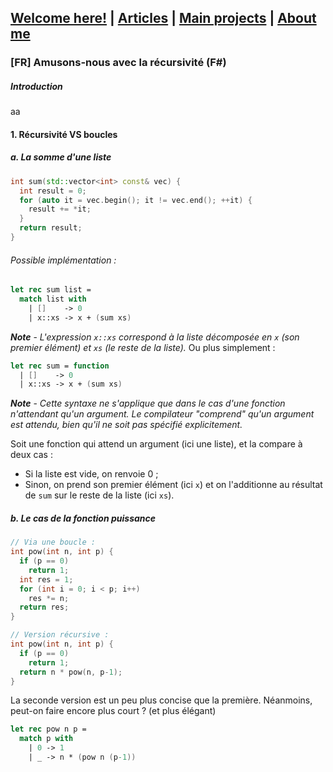 ## [Welcome here!](https://vpenando.github.io) | [Articles](https://vpenando.github.io/articles.html) | [Main projects](https://vpenando.github.io/projects.html) | [About me](https://vpenando.github.io/about.html)

### [FR] Amusons-nous avec la récursivité (F#)

##### Introduction
aa

#### 1. Récursivité VS boucles

##### a. La somme d'une liste
```cpp
int sum(std::vector<int> const& vec) {
  int result = 0;
  for (auto it = vec.begin(); it != vec.end(); ++it) {
    result += *it;
  }
  return result;
}
```

###### Possible implémentation :
```fs
let rec sum list =
  match list with
    | []    -> 0
    | x::xs -> x + (sum xs)
```
***Note*** - *L'expression `x::xs` correspond à la liste décomposée en `x` (son premier élément) et `xs` (le reste de la liste).*
Ou plus simplement :
```fs
let rec sum = function
  | []    -> 0
  | x::xs -> x + (sum xs)
```
***Note*** - *Cette syntaxe ne s'applique que dans le cas d'une fonction n'attendant qu'un argument. Le compilateur "comprend" qu'un argument est attendu, bien qu'il ne soit pas spécifié explicitement.*

Soit une fonction qui attend un argument (ici une liste), et la compare à deux cas :
* Si la liste est vide, on renvoie 0 ;
* Sinon, on prend son premier élément (ici `x`) et on l'additionne au résultat de `sum` sur le reste de la liste (ici `xs`).

##### b. Le cas de la fonction puissance
```cpp
// Via une boucle :
int pow(int n, int p) {
  if (p == 0)
    return 1;
  int res = 1;
  for (int i = 0; i < p; i++)
    res *= n;
  return res;
}

// Version récursive :
int pow(int n, int p) {
  if (p == 0)
    return 1;
  return n * pow(n, p-1);
}
```
La seconde version est un peu plus concise que la première. Néanmoins, peut-on faire encore plus court ? (et plus élégant)
```fs
let rec pow n p =
  match p with
    | 0 -> 1
    | _ -> n * (pow n (p-1))
```



